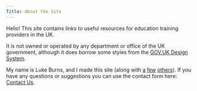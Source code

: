 ```yaml
---
Title: About the Site
---
```

Hello! This site contains links to useful resources for education training providers in the UK.

It is not owned or operated by any department or office of the UK government, although it does borrow some styles from the [GOV.UK Design System](https://design-system.service.gov.uk/).

My name is Luke Burns, and I made this site (along with [a](https://ocrs.online) [few](https://understandingreligion.org.uk) [others](https://ufohistory.netlify.app)). If you have any questions or suggestions you can use the contact form here: [Contact Us](/site/contact).